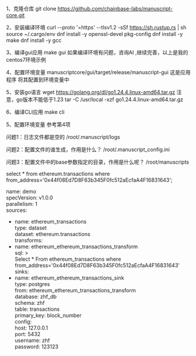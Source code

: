 1、克隆仓库
git clone https://github.com/chainbase-labs/manuscript-core.git

2、安装编译环境
curl --proto '=https' --tlsv1.2 -sSf https://sh.rustup.rs | sh
source ~/.cargo/env
dnf install -y openssl-devel pkg-config
dnf install -y make
dnf install -y gcc

3、编译gui应用
make gui
如果编译环境有问题，咨询AI ,继续完善，以上是我的centos7环境示例


4、配置环境变量
  manuscriptcore/gui/target/release/manuscript-gui
这是应用程序
将其配置到环境变量中

5、安装go语言
wget https://golang.org/dl/go1.24.4.linux-amd64.tar.gz
注意，go版本不能低于1.23
tar -C /usr/local -xzf go1.24.4.linux-amd64.tar.gz

6、编译CLI应用
make cli


5、配置环境变量
参考第4项





问题1：日志文件都是空的
/root/.manuscript/logs

问题2：配置文件的谁生成，作用是什么？
/root/.manuscript_config.ini

问题3：配置文件中的base参数指定的目录，作用是什么呢？
/root/manuscripts



select * from ethereum.transactions where from_address='0x44f08Ed7D8F63b345F0fc512aEcfaA4F16831643';

name: demo                                                                                                 
specVersion: v1.0.0                                                                                        
parallelism: 1                                                                                             
sources:                                                                                                   
  - name: ethereum_transactions                                                                            
    type: dataset                                                                                          
    dataset: ethereum.transactions                                                                         
transforms:                                                                                                
  - name: ethereum_ethereum_transactions_transform                                                         
    sql: >                                                                                                 
      Select * From ethereum_transactions where from_address='0x44f08Ed7D8F63b345F0fc512aEcfaA4F16831643'  
sinks:                                                                                                     
  - name: ethereum_ethereum_transactions_sink                                                              
    type: postgres                                                                                         
    from: ethereum_ethereum_transactions_transform                                                         
    database: zhf_db                                                                                       
    schema: zhf                                                                                            
    table: transactions                                                                                    
    primary_key: block_number                                                                              
    config:                                                                                                
      host: 127.0.0.1                                                                                      
      port: 5432                                                                                           
      username: zhf                                                                                        
      password: 123123          

                                                                           